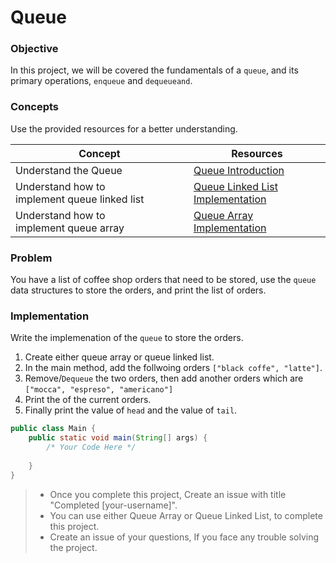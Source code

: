 # Queue

### Objective

In this project, we will be covered the fundamentals of a `queue`, and its primary operations, `enqueue` and `dequeueand`.

### Concepts

Use the provided resources for a better understanding.


| Concept                                        | Resources                                                                                           |
| ---------------------------------------------- | --------------------------------------------------------------------------------------------------- |
| Understand the Queue                           | [Queue Introduction](https://www.youtube.com/watch?v=8t_tzT52br8)                                   |
| Understand how to implement queue linked list | [Queue Linked List Implementation](https://www.geeksforgeeks.org/queue-linked-list-implementation/) |
| Understand how to implement queue array       | [Queue Array Implementation](https://www.geeksforgeeks.org/array-implementation-of-queue-simple/)   |

### Problem

You have a list of coffee shop orders that need to be stored, use the `queue` data structures to store the orders, and print the list of orders.

### Implementation

Write the implemenation of the `queue` to store the orders.

1. Create either queue array or queue linked list.
2. In the main method, add the follwoing orders `["black coffe", "latte"]`.
3. Remove/`Dequeue` the two orders, then add another orders which are `["mocca", "espreso", "americano"]`
4. Print the of the current orders.
5. Finally print the value of `head` and the value of `tail`.

````Java
public class Main {
    public static void main(String[] args) {
        /* Your Code Here */
  
    }
}
````

> * Once you complete this project, Create an issue with title "Completed [your-username]".
> * You can use either Queue Array or Queue Linked List, to complete this project.
> * Create an issue of your questions, If you face any trouble solving the project.
